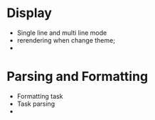 
# Display
- Single line and multi line mode
- rerendering when change theme;
- 

# Parsing and Formatting
- Formatting task
- Task parsing
- 